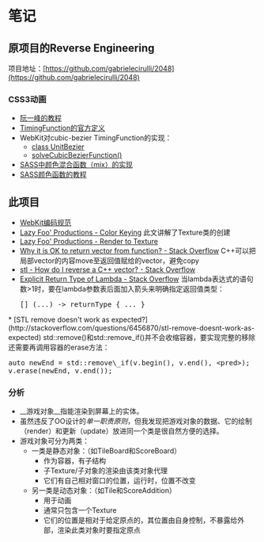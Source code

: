 # 笔记
## 原项目的Reverse Engineering
项目地址：[https://github.com/gabrielecirulli/2048](https://github.com/gabrielecirulli/2048)

### CSS3动画
* [阮一峰的教程](http://www.ruanyifeng.com/blog/2014/02/css_transition_and_animation.html)
* [TimingFunction的官方定义](https://www.w3.org/TR/2012/WD-css3-transitions-20120403/#transition-timing-function)
* WebKit对cubic-bezier TimingFunction的实现：
	* [class UnitBezier](https://github.com/WebKit/webkit/blob/67985c34ffc405f69995e8a35f9c38618625c403/Source/WebCore/platform/graphics/UnitBezier.h)
	* [solveCubicBezierFunction()](https://github.com/WebKit/webkit/blob/9eec3ca633a72d2cf629895a68f4afda1bdcd47c/Source/WebCore/page/animation/AnimationBase.cpp#L58)
* [SASS中颜色混合函数（mix）的实现](https://github.com/sass/sass/blob/4415d51997bf6c2da7f0b01d2dd9d5925ef9724d/lib/sass/script/functions.rb#L1291)
* [SASS颜色函数的教程](http://www.w3cplus.com/preprocessor/sass-color-function.html)

## 此项目
* [WebKit编码规范](https://webkit.org/code-style-guidelines/)
* [Lazy Foo' Productions - Color Keying](http://lazyfoo.net/tutorials/SDL/10_color_keying/index.php) 此文讲解了Texture类的创建
* [Lazy Foo' Productions - Render to Texture](http://lazyfoo.net/tutorials/SDL/43_render_to_texture/index.php)
* [Why it is OK to return vector from function? - Stack Overflow](http://stackoverflow.com/questions/22655059/why-it-is-ok-to-return-vector-from-function) C++可以把局部vector的内容move至返回值赋给的vector，避免copy
* [stl - How do I reverse a C++ vector? - Stack Overflow](http://stackoverflow.com/questions/8877448/how-do-i-reverse-a-c-vector)
* [Explicit Return Type of Lambda - Stack Overflow](http://stackoverflow.com/questions/9620098/explicit-return-type-of-lambda) 当lambda表达式的语句数>1时，要在lambda参数表后面加入箭头来明确指定返回值类型：<pre>
[] (...) -> returnType { ... }
</pre>
* [STL remove doesn't work as expected?](http://stackoverflow.com/questions/6456870/stl-remove-doesnt-work-as-expected) std::remove()和std::remove_if()并不会收缩容器，要实现完整的移除还需要再调用容器的erase方法：<pre>
auto newEnd = std::remove\_if(v.begin(), v.end(), &lt;pred&gt;);
v.erase(newEnd, v.end());
</pre>

### 分析
* __游戏对象__指能渲染到屏幕上的实体。
* 虽然违反了OO设计的*单一职责原则*，但我发现把游戏对象的数据、它的绘制（render）和更新（update）放进同一个类是很自然方便的选择。
* 游戏对象可分为两类：
	* 一类是静态对象：（如TileBoard和ScoreBoard）
		* 作为容器，有子结构
		* 子Texture/子对象的渲染由该类对象代理
		* 它们有自己相对窗口的位置，运行时，位置不改变
	* 另一类是动态对象：（如Tile和ScoreAddition）
		* 用于动画
		* 通常只包含一个Texture
		* 它们的位置是相对于给定原点的，其位置由自身控制，不暴露给外部，渲染此类对象时要指定原点
